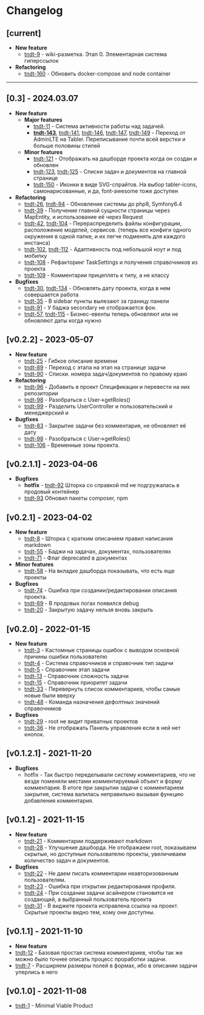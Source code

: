 # Changelog

## [current]
- **New feature**
  - [tndt-9](http://tasks.demius.ru/p/tndt-9) - wiki-разметка. Этап 0. Элементарная система гиперссылок
- **Refactoring**
  - [tndt-160](http://tasks.demius.ru/p/tndt-160) - Обновить docker-compose and node container

----

## [0.3] - 2024.03.07
- **New feature**
  - **Major features** 
     - [tndt-11](http://tasks.demius.ru/p/tndt-11) - Система активности работы над задачей.
     - **[tndt-143](http://tasks.demius.ru/p/tndt-143)**, [tndt-141](http://tasks.demius.ru/p/tndt-141), [tndt-146](http://tasks.demius.ru/p/tndt-146), [tndt-147](http://tasks.demius.ru/p/tndt-147), [tndt-149](http://tasks.demius.ru/p/tndt-149) - Переход от AdminLTE на Tabler. Переписывание почти всей верстки и больше половины стилей
  - **Minor features**
     - [tndt-121](http://tasks.demius.ru/p/tndt-121) - Отображать на дашборде проекта когда он создан и обновлен
     - [tndt-123](http://tasks.demius.ru/p/tndt-123), [tndt-125](http://tasks.demius.ru/p/tndt-125) - Списки задач и документов на главной странице
     - [tndt-150](http://tasks.demius.ru/p/tndt-150) - Иконки в виде SVG-спрайтов. На выбор tabler-icons, самонарисованные, и да, font-awesome тоже доступен
- **Refactoring**
  - [tndt-26](http://tasks.demius.ru/p/tndt-26), [tndt-94](http://tasks.demius.ru/p/tndt-94) - Обновление системы до php8, Symfony6.4
  - [tndt-39](http://tasks.demius.ru/p/tndt-39) - Получение главной сущности страницы через MapEntity, и использование её через Request
  - [tndt-42](http://tasks.demius.ru/p/tndt-42), [tndt-104](http://tasks.demius.ru/p/tndt-104) - Перераспределить файлы конфигурации, расположение моделей, сервисов. (теперь все конфиги одного окружения в одной папке, и их легче подменять для каждого инстанса)
  - [tndt-102](http://tasks.demius.ru/p/tndt-102), [tndt-112](http://tasks.demius.ru/p/tndt-112) - Адаптивность под небольшой ноут и под мобилку
  - [tndt-108](http://tasks.demius.ru/p/tndt-108) - Рефакторинг TaskSettings и получения справочников из проекта
  - [tndt-109](http://tasks.demius.ru/p/tndt-109) - Комментарии прицеплять к типу, а не классу
- **Bugfixes**
  - [tndt-30](http://tasks.demius.ru/p/tndt-30), [tndt-134](http://tasks.demius.ru/p/tndt-134) - Обновлять дату проекта, когда в нем совершается работа
  - [tndt-35](http://tasks.demius.ru/p/tndt-35) - В sidebar пункты вылезают за границу панели
  - [tndt-91](http://tasks.demius.ru/p/tndt-91) - У баджа secondary не отображается фон.
  - [tndt-57](http://tasks.demius.ru/p/tndt-57), [tndt-115](http://tasks.demius.ru/p/tndt-115) - Бизнес-евенты теперь обновляют или не обновляют даты когда нужно


## [v0.2.2] - 2023-05-07
- **New feature**
  - [tndt-25](http://tasks.demius.ru/p/tndt-25) - Гибкое описание времени
  - [tndt-89](http://tasks.demius.ru/p/tndt-89) - Переход с этапа на этап на странице задачи
  - [tndt-90](http://tasks.demius.ru/p/tndt-90) - Списки. номера задач/документов по правому краю
- **Refactoring**
  - [tndt-96](http://tasks.demius.ru/p/tndt-96) - Добавить в проект Спецификации и перевести на них репозитории
  - [tndt-98](http://tasks.demius.ru/p/tndt-98) - Разобраться с User->getRoles()
  - [tndt-99](http://tasks.demius.ru/p/tndt-99) - Разделить UserController и пользовательский и менеджерский и 
- **Bugfixes**
  - [tndt-83](http://tasks.demius.ru/p/tndt-83) - Закрытие задачи без комментария, не обновляет её дату
  - [tndt-98](http://tasks.demius.ru/p/tndt-98) - Разобраться с User->getRoles()
  - [tndt-106](http://tasks.demius.ru/p/tndt-106) - Временные зоны проекта. 


## [v0.2.1.1] - 2023-04-06
- **Bugfixes**
  - **hotfix** - [tndt-92](http://tasks.demius.ru/p/tndt-92) Шторка со справкой md не подгружалась в продовый контейнер
  - [tndt-93](http://tasks.demius.ru/p/tndt-93) Обновил пакеты composer, npm


## [v0.2.1] - 2023-04-02
- **New feature**
  - [tndt-8](http://tasks.demius.ru/p/tndt-8) - Шторка с кратким описанием правил написания markdown
  - [tndt-55](http://tasks.demius.ru/p/tndt-55) - Баджи на задачах, документах, пользователях
  - [tndt-71](http://tasks.demius.ru/p/tndt-71) - Флаг deprecated в документах
- **Minor features**
  - [tndt-58](http://tasks.demius.ru/p/tndt-58) - На вкладке дашборда показывать, что есть еще проекты
- **Bugfixes**
  - [tndt-74](http://tasks.demius.ru/p/tndt-74) - Ошибка при создании/редактировании описания проекта.
  - [tndt-69](http://tasks.demius.ru/p/tndt-69) - В продовых логах появился debug
  - [tndt-20](http://tasks.demius.ru/p/tndt-20) - Закрытую задачу нельзя вновь закрыть


## [v0.2.0] - 2022-01-15
- **New feature**
  - [tndt-3](http://tasks.demius.ru/p/tndt-3) - Кастомные страницы ошибок с выводом основной причины ошибки пользователю
  - [tndt-4](http://tasks.demius.ru/p/tndt-4) - Система справочников и справочник тип задачи
  - [tndt-5](http://tasks.demius.ru/p/tndt-5) - Справочник этап задачи
  - [tndt-13](http://tasks.demius.ru/p/tndt-13) - Справочник сложность задачи
  - [tndt-15](http://tasks.demius.ru/p/tndt-15) - Справочник приоритет задачи
  - [tndt-33](http://tasks.demius.ru/p/tndt-33) - Перевернуть список комментариев, чтобы самые новые были вверху
  - [tndt-48](http://tasks.demius.ru/p/tndt-48) - Команда назначения дефолтных значений справочников
- **Bugfixes**
  - [tndt-29](http://tasks.demius.ru/p/tndt-29) - root не видит приватных проектов
  - [tndt-36](http://tasks.demius.ru/p/tndt-36) - Не отображать Панель управления если в ней нет кнопок.


## [v0.1.2.1] - 2021-11-20
- **Bugfixes**
  - hotfix - Так быстро переделывали систему комментариев, что не везде поменяли местами комментируемый объект и форму комментария. В итоге при закрытии задачи с комментарием закрытия, система валилась неправильно вызывая функцию добавления комментария.


## [v0.1.2] - 2021-11-15
- **New feature** 
  - [tndt-21](http://tasks.demius.ru/p/tndt-21) - Комментарии поддерживают markdown
  - [tndt-28](http://tasks.demius.ru/p/tndt-28) - Улучшение дашборда. Не отображаем root, показываем скрытые, но доступные пользователю проекты, увеличиваем количество задач и документов.
- **Bugfixes**
  - [tndt-22](http://tasks.demius.ru/p/tndt-22) - Не даем писать комментарии неавторизованным пользователям.
  - [tndt-23](http://tasks.demius.ru/p/tndt-23) - Ошибка при открытии редактирования профиля.
  - [tndt-24](http://tasks.demius.ru/p/tndt-24) - При создании задачи асайнером становится не создающий, а выбранный пользователь проекта
  - [tndt-31](http://tasks.demius.ru/p/tndt-31) - В виджете проекта исправлена ссылка на проект. Скрытые проекты видно тем, кому они доступны.


## [v0.1.1] - 2021-11-10
- **New feature**
- [tndt-12](http://tasks.demius.ru/p/tndt-12) - Базовая простая система комментариев, чтобы так же можно было точнее описать процесс проработки задачи.
- [tndt-7](http://tasks.demius.ru/p/tndt-7) - Расширяем размеры полей в формах, ибо в описании задачи уперлись в него


## [v0.1.0] - 2021-11-08
- [tndt-1](http://tasks.demius.ru/p/tndt-1) - Minimal Viable Product